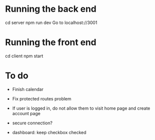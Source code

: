 # Running the back end

cd server
npm run dev
Go to localhost://3001

# Running the front end

cd client
npm start

# To do

- Finish calendar
- Fix protected routes problem
- If user is logged in, do not allow them to visit home page and create account page
- secure connection?

- dashboard: keep checkbox checked
